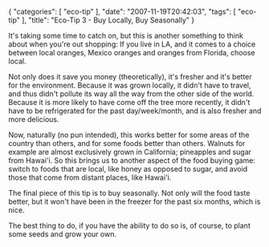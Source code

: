 {
    "categories": [
        "eco-tip"
    ], 
    "date": "2007-11-19T20:42:03", 
    "tags": [
        "eco-tip"
    ], 
    "title": "Eco-Tip 3 - Buy Locally, Buy Seasonally"
}

It's taking some time to catch on, but this is another something to think about when you're out shopping: If you live in LA, and it comes to a choice between local oranges, Mexico oranges and oranges from Florida, choose local. 

Not only does it save you money (theoretically), it's fresher and it's better for the environment. Because it was grown locally, it didn't have to travel, and thus didn't pollute its way all the way from the other side of the world. Because it is more likely to have come off the tree more recently, it didn't have to be refrigerated for the past day/week/month, and is also fresher and more delicious.

Now, naturally (no pun intended), this works better for some areas of the country than others, and for some foods better than others. Walnuts for example are almost exclusively grown in California; pineapples and sugar from Hawai'i. So this brings us to another aspect of the food buying game: switch to foods that are local, like honey as opposed to sugar, and avoid those that come from distant places, like Hawai'i.

The final piece of this tip is to buy seasonally. Not only will the food taste better, but it won't have been in the freezer for the past six months, which is nice.

The best thing to do, if you have the ability to do so is, of course, to plant some seeds and grow your own.<!--break-->